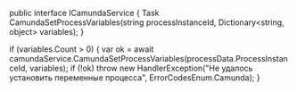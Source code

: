 public interface ICamundaService
{
    Task<bool> CamundaSetProcessVariables(string processInstanceId, Dictionary<string, object> variables);
}


if (variables.Count > 0)
{
    var ok = await camundaService.CamundaSetProcessVariables(processData.ProcessInstanceId, variables);
    if (!ok) throw new HandlerException("Не удалось установить переменные процесса", ErrorCodesEnum.Camunda);
}
